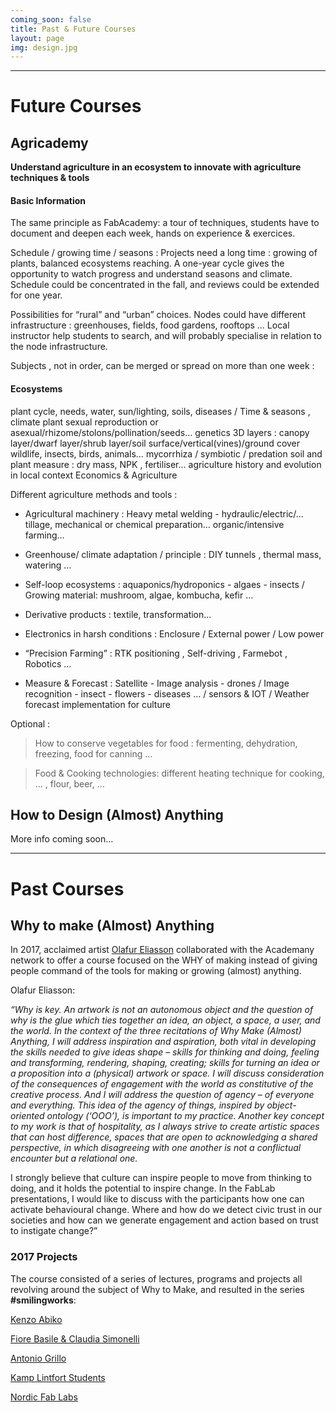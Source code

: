 ```yaml
---
coming_soon: false
title: Past & Future Courses
layout: page
img: design.jpg
---
```

___

# Future Courses


## Agricademy

**Understand agriculture in an ecosystem to innovate with agriculture techniques & tools**

#### Basic Information

The same principle as FabAcademy: a tour of techniques, students have to document and deepen each week, hands on experience & exercices.

Schedule / growing time / seasons : Projects need a long time : growing of plants, balanced ecosystems reaching. A one-year cycle gives the opportunity to watch progress and understand seasons and climate. Schedule could be concentrated in the fall, and reviews could be extended for one year.

Possibilities for “rural” and “urban” choices. Nodes could have different infrastructure : greenhouses, fields, food gardens, rooftops … Local instructor help students to search, and will probably specialise in relation to the node infrastructure.

Subjects , not in order, can be merged or spread on more than one week :

#### Ecosystems 

plant cycle, needs, water, sun/lighting, soils, diseases / Time & seasons , climate
plant sexual reproduction or asexual/rhizome/stolons/pollination/seeds… genetics
3D layers : canopy layer/dwarf layer/shrub layer/soil surface/vertical(vines)/ground cover
wildlife, insects, birds, animals… mycorrhiza / symbiotic / predation
soil and plant measure : dry mass, NPK , fertiliser…
agriculture history and evolution in local context
Economics & Agriculture

Different agriculture methods and tools :

- Agricultural machinery : Heavy metal welding - hydraulic/electric/… tillage, mechanical or chemical preparation… organic/intensive farming…

- Greenhouse/ climate adaptation / principle : DIY tunnels , thermal mass, watering …

- Self-loop ecosystems : aquaponics/hydroponics - algaes - insects / Growing material: mushroom, algae, kombucha, kefir …

- Derivative products : textile, transformation…

- Electronics in harsh conditions : Enclosure / External power / Low power

- “Precision Farming” : RTK positioning , Self-driving , Farmebot , Robotics …

- Measure & Forecast : Satellite - Image analysis - drones / Image recognition - insect - flowers - diseases … / sensors & IOT / Weather forecast implementation for culture

Optional :

> How to conserve vegetables for food : fermenting, dehydration, freezing, food for canning …

> Food & Cooking technologies: different heating technique for cooking, … , flour, beer, …


## How to Design (Almost) Anything

More info coming soon...

___


# Past Courses 

## Why to make (Almost) Anything

In 2017, acclaimed artist [Olafur Eliasson](https://www.olafureliasson.net/) collaborated with the Academany network to offer a course focused on the WHY of making instead of giving people command of the tools for making or growing (almost) anything.

Olafur Eliasson: 

*“Why is key. An artwork is not an autonomous object and the question of why is the glue which ties together an idea, an object, a space, a user, and the world. In the context of the three recitations of Why Make (Almost) Anything, I will address inspiration and aspiration, both vital in developing the skills needed to give ideas shape – skills for thinking and doing, feeling and transforming, rendering, shaping, creating; skills for turning an idea or a proposition into a (physical) artwork or space. I will discuss consideration of the consequences of engagement with the world as constitutive of the creative process. And I will address the question of agency – of everyone and everything. This idea of the agency of things, inspired by object-oriented ontology (‘OOO’), is important to my practice. Another key concept to my work is that of hospitality, as I always strive to create artistic spaces that can host difference, spaces that are open to acknowledging a shared perspective, in which disagreeing with one another is not a conflictual encounter but a relational one.*

I strongly believe that culture can inspire people to move from thinking to doing, and it holds the potential to inspire change. In the FabLab presentations, I would like to discuss with the participants how one can activate behavioural change. Where and how do we detect civic trust in our societies and how can we generate engagement and action based on trust to instigate change?”

### 2017 Projects

The course consisted of a series of lectures, programs and projects all revolving around the subject of Why to Make, and resulted in the series **#smilingworks**:

[Kenzo Abiko](https://www.youtube.com/watch?v=we95dgi2Ip0&feature=youtu.be)

[Fiore Basile & Claudia Simonelli](https://fibasile.github.io/whytomake2017/)

[Antonio Grillo](http://archive.fabacademy.org/archives/2017/fablabnapoli/smilemecca.html)

[Kamp Lintfort Students](http://archive.fabacademy.org/archives/2017/fablabkamplintfort/smilingworks.html)

[Nordic Fab Labs](https://pbs.twimg.com/media/C7XYX2EXkAQzMw3?format=jpg&name=small)


